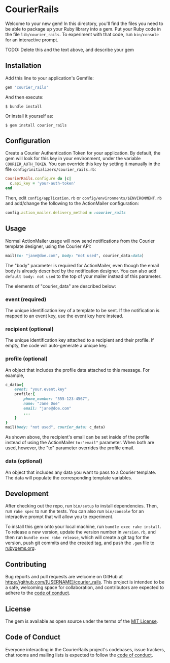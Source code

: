 # CourierRails

Welcome to your new gem! In this directory, you'll find the files you need to be able to package up your Ruby library into a gem. Put your Ruby code in the file `lib/courier_rails`. To experiment with that code, run `bin/console` for an interactive prompt.

TODO: Delete this and the text above, and describe your gem

## Installation

Add this line to your application's Gemfile:

```ruby
gem 'courier_rails'
```

And then execute:

    $ bundle install

Or install it yourself as:

    $ gem install courier_rails

## Configuration
Create a Courier Authentication Token for your application. By default, the gem will look for this key in your environment, under the  variable `COURIER_AUTH_TOKEN`. You can override this key by setting it manually in the file `config/initializers/courier_rails.rb`:

```ruby
CourierRails.configure do |c|
  c.api_key = 'your-auth-token'
end
```

Then, edit `config/application.rb` or `config/environments/$ENVIRONMENT.rb` and add/change the following to the ActionMailer configuration:

```ruby
config.action_mailer.delivery_method = :courier_rails
```

## Usage
Normal ActionMailer usage will now send notifications from the Courier template designer, using the Courier API:
```ruby
mail(to: "jane@doe.com", body: "not used", courier_data:data)
```

The "body" parameter is required for ActionMailer, even though the email body is already described by the notification designer. You can also add ```default body: not used``` to the top of your mailer instead of this parameter.

The elements of "courier_data" are described below:

### event (required)
The unique identification key of a template to be sent. If the notification is mapped to an event key, use the event key here instead.

### recipient (optional)
The unique identification key attached to a recipient and their profile. If empty, the code will auto-generate a unique key. 

### profile (optional)
An object that includes the profile data attached to this message. For example,
```ruby
c_data={
    event: "your.event.key"
    profile:{
        phone_number: "555-123-4567",
        name: "Jane Doe"
        email: "jane@doe.com"
        ...
    }
}
mail(body: "not used", courier_data: c_data)
```
As shown above, the recipient's email can be set inside of the profile instead of using the ActionMailer ```to:"email"``` parameter. When both are used, however, the "to" parameter overrides the profile email.

### data (optional)
An object that includes any data you want to pass to a Courier template. The data will populate the corresponding template variables.

## Development

After checking out the repo, run `bin/setup` to install dependencies. Then, run `rake spec` to run the tests. You can also run `bin/console` for an interactive prompt that will allow you to experiment.

To install this gem onto your local machine, run `bundle exec rake install`. To release a new version, update the version number in `version.rb`, and then run `bundle exec rake release`, which will create a git tag for the version, push git commits and the created tag, and push the `.gem` file to [rubygems.org](https://rubygems.org).

## Contributing

Bug reports and pull requests are welcome on GitHub at https://github.com/[USERNAME]/courier_rails. This project is intended to be a safe, welcoming space for collaboration, and contributors are expected to adhere to the [code of conduct](https://github.com/[USERNAME]/courier_rails/blob/master/CODE_OF_CONDUCT.md).

## License

The gem is available as open source under the terms of the [MIT License](https://opensource.org/licenses/MIT).

## Code of Conduct

Everyone interacting in the CourierRails project's codebases, issue trackers, chat rooms and mailing lists is expected to follow the [code of conduct](https://github.com/[USERNAME]/courier_rails/blob/master/CODE_OF_CONDUCT.md).
